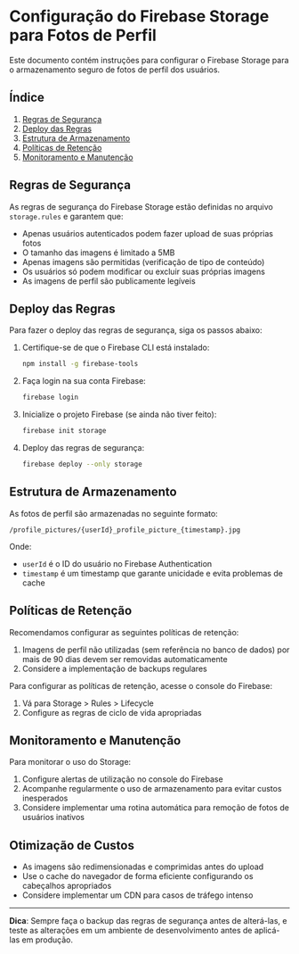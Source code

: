 # Configuração do Firebase Storage para Fotos de Perfil

Este documento contém instruções para configurar o Firebase Storage para o armazenamento seguro de fotos de perfil dos usuários.

## Índice

1. [Regras de Segurança](#regras-de-segurança)
2. [Deploy das Regras](#deploy-das-regras)
3. [Estrutura de Armazenamento](#estrutura-de-armazenamento)
4. [Políticas de Retenção](#políticas-de-retenção)
5. [Monitoramento e Manutenção](#monitoramento-e-manutenção)

## Regras de Segurança

As regras de segurança do Firebase Storage estão definidas no arquivo `storage.rules` e garantem que:

- Apenas usuários autenticados podem fazer upload de suas próprias fotos
- O tamanho das imagens é limitado a 5MB
- Apenas imagens são permitidas (verificação de tipo de conteúdo)
- Os usuários só podem modificar ou excluir suas próprias imagens
- As imagens de perfil são publicamente legíveis

## Deploy das Regras

Para fazer o deploy das regras de segurança, siga os passos abaixo:

1. Certifique-se de que o Firebase CLI está instalado:
   ```bash
   npm install -g firebase-tools
   ```

2. Faça login na sua conta Firebase:
   ```bash
   firebase login
   ```

3. Inicialize o projeto Firebase (se ainda não tiver feito):
   ```bash
   firebase init storage
   ```

4. Deploy das regras de segurança:
   ```bash
   firebase deploy --only storage
   ```

## Estrutura de Armazenamento

As fotos de perfil são armazenadas no seguinte formato:

```
/profile_pictures/{userId}_profile_picture_{timestamp}.jpg
```

Onde:
- `userId` é o ID do usuário no Firebase Authentication
- `timestamp` é um timestamp que garante unicidade e evita problemas de cache

## Políticas de Retenção

Recomendamos configurar as seguintes políticas de retenção:

1. Imagens de perfil não utilizadas (sem referência no banco de dados) por mais de 90 dias devem ser removidas automaticamente
2. Considere a implementação de backups regulares 

Para configurar as políticas de retenção, acesse o console do Firebase:
1. Vá para Storage > Rules > Lifecycle
2. Configure as regras de ciclo de vida apropriadas

## Monitoramento e Manutenção

Para monitorar o uso do Storage:

1. Configure alertas de utilização no console do Firebase
2. Acompanhe regularmente o uso de armazenamento para evitar custos inesperados
3. Considere implementar uma rotina automática para remoção de fotos de usuários inativos

## Otimização de Custos

- As imagens são redimensionadas e comprimidas antes do upload
- Use o cache do navegador de forma eficiente configurando os cabeçalhos apropriados
- Considere implementar um CDN para casos de tráfego intenso

---

**Dica**: Sempre faça o backup das regras de segurança antes de alterá-las, e teste as alterações em um ambiente de desenvolvimento antes de aplicá-las em produção. 